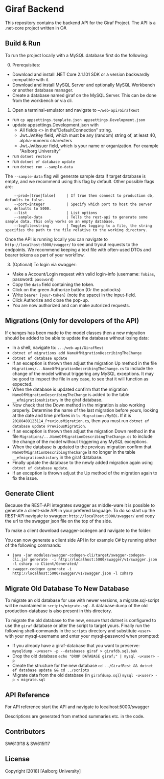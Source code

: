 # Giraf Backend

This repository contains the backend API for the Giraf Project. The API is a .net-core project written in C#.

## Build & Run

To run the project locally with a MySQL database first do the following:

0. Prerequisites:
  - Download and install .NET Core 2.1.101 SDK or a version backwardly compatible with it.
  - Download and install MySQL Server and optionally MySQL Workbench or another database manager.
  - Create a database named giraf on the MySQL Server. This can be done from the workbench or via cli.

1. Open a terminal-emulator and navigate to `⋯/web-api/GirafRest`

  - run `cp appsettings.template.json appsettings.Development.json`
  - update appsettings.Development.json with
	- All fields <> in the"DefaultConnection" string.
    - Jwt.JwtKey field, which must be any (random) string of, at least 40, alpha-numeric charecters
    - Jwt.JwtIssuer field, which is your name or organization. For example "Aalborg University"
  - run `dotnet restore`
  - run `dotnet ef database update`
  - run `dotnet run --sample-data`

The `--sample-data` flag will generate sample data if target database is empty, and we recommend using this flag by default. Other possible flags are:

        --prod=[true|false]		| If true then connect to production db, defaults to false.
        --port=integer			| Specify which port to host the server on, defaults to 5000.
        --list				    | List options
        --sample-data		    | Tells the rest-api to generate some sample data. This only works on an empty database.
        --logfile=string		| Toggles logging to a file, the string specifies the path to the file relative to the working directory.

Once the API is running locally you can navigate to `http://localhost:5000/swagger/` to see and tryout requests to the endpoints. We recommend keeping a text file with often-used DTOs and bearer tokens as part of your workflow.

3. (Optional) To login via swagger:
  - Make a Account/Login request with valid login-info (username: `Tobias`, password: `password`)
  - Copy the `data` field containing the token.
  - Click on the green Authorize button (Or the padlocks)
  - Write `bearer [your-token]` (note the space) in the input-field. 
  - Click Authorize and close the pop-up. 
  - You are now authorized and can make autorized requests.

## Migrations (Only for developers of the API)
If changes has been made to the model classes then a new migration should be added to be able to update the database without losing data:
  - In a shell, navigate to: `.../web-api/GirafRest`
  - `dotnet ef migrations add NameOfMigrationDescribingTheChange`
  - `dotnet ef database update`
  - If an exception is thrown then adjust the migration Up method in the file `Migrations/...NameOfMigrationDescribingTheChange.cs` to include the change of the model without triggering any MySQL exceptions. It may be good to inspect the file in any case, to see that it will function as expected.
  - When the database is updated confirm that the migration `NameOfMigrationDescribingTheChange` is added to the table `__efmigrationshistory` in the giraf database.
  - Now check that the Down method in the migration is also working properly. Determine the name of the last migration before yours, looking at the date and time prefixes in `ls Migrations/MySQL`. If it is `20180409123114_PreviousMigration.cs`, then you must run `dotnet ef database update PreviousMigration`.
  - If an exception is thrown then adjust the migration Down method in the file `Migrations/...NameOfMigrationDescribingTheChange.cs` to include the change of the model without triggering any MySQL exceptions.
  - When the database is updated to the previous migration confirm that `NameOfMigrationDescribingTheChange` is no longer in the table `__efmigrationshistory` in the giraf database.
  - Finally update the database to the newly added migration again using `dotnet ef database update`. 
  - If an exception is thrown adjust the Up method of the migration again to fix the issue. 

## Generate Client
Because the REST-API integrates swagger as middle-ware it is possible to generate a client-side API in your prefered language. To do so start up the REST-API navigate to swagger: `http://localhost:5000/swagger/` and copy the url to the swagger json file on the top of the side.

To make a client download swagger-codegen and navigate to the folder:

You can now generate a client side API in for example C# by running either of the following commands:
  - `java -jar modules/swagger-codegen-cli/target/swagger-codegen-cli.jar generate  -i http://localhost:5000/swagger/v1/swagger.json -l csharp -o Client/Generated/` 
  - `swagger-codegen generate -i http://localhost:5000/swagger/v1/swagger.json -l csharp`

## Migrate Old Database To New Database
To migrate an old database for use with newer versions, a migrate.sql-script will be maintained in `scripts/migrate.sql`.
A database dump of the old production-database is also present in this directory.

To migrate the old database to the new, ensure that dotnet is configured to use the `giraf` database or alter the script to target yours.
Finally run the following shell-commands in the `scripts` directory and substitute `<user>` with your mysql-username and enter your mysql-password when prompted:

  - If you already have a giraf-database that you want to preserve: 
    `mysqldump -u<user> -p --databases giraf > girafdb.sql.bak`
  - Drop the old database
    `echo "DROP DATABASE giraf;" | mysql -u<user> -p`
  - Create the structure for the new database
    `cd ../GirafRest && dotnet ef database update && cd ../scripts`
  - Migrate data from the old database (in `girafdump.sql`)
    `mysql -u<user> -p < migrate.sql`

## API Reference

For API reference start the API and navigate to localhost:5000/swagger

Descriptions are generated from method summaries etc. in the code.

## Contributors

SW613f18 & SW615f17

## License

Copyright [2018] [Aalborg University]